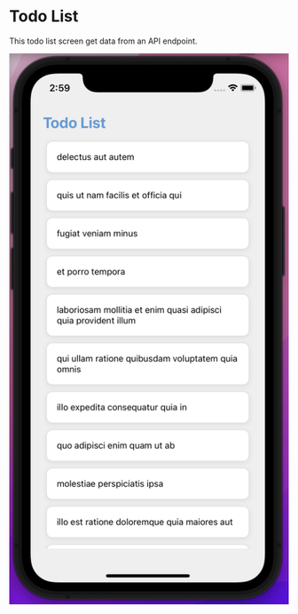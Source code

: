 # Todo List

This todo list screen get data from an API endpoint.

![Todo List Screen](./assets/todoApiScreen.png)
